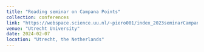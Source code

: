 ```yaml
---
title: "Reading seminar on Campana Points"
collection: conferences
link: "https://webspace.science.uu.nl/~piero001/index_2023seminarCampanaPoints.html"
venue: "Utrecht University"
date: 2024-02-07
location: "Utrecht, the Netherlands"
---
```

